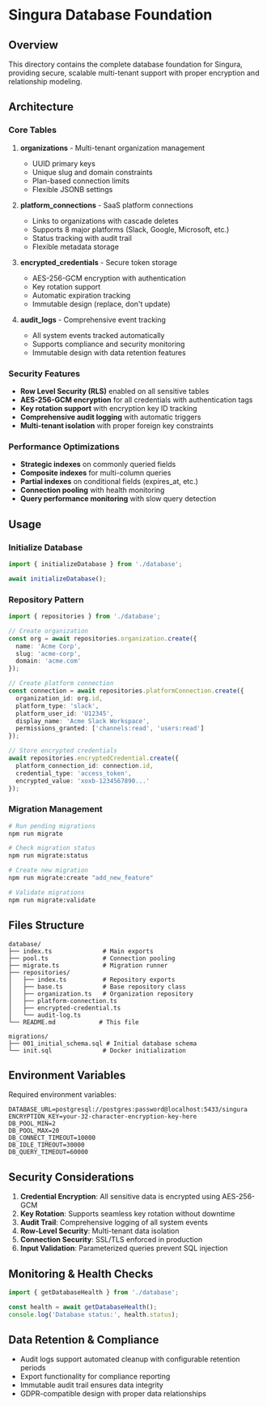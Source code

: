 # Singura Database Foundation

## Overview

This directory contains the complete database foundation for Singura, providing secure, scalable multi-tenant support with proper encryption and relationship modeling.

## Architecture

### Core Tables

1. **organizations** - Multi-tenant organization management
   - UUID primary keys
   - Unique slug and domain constraints
   - Plan-based connection limits
   - Flexible JSONB settings

2. **platform_connections** - SaaS platform connections
   - Links to organizations with cascade deletes
   - Supports 8 major platforms (Slack, Google, Microsoft, etc.)
   - Status tracking with audit trail
   - Flexible metadata storage

3. **encrypted_credentials** - Secure token storage
   - AES-256-GCM encryption with authentication
   - Key rotation support
   - Automatic expiration tracking
   - Immutable design (replace, don't update)

4. **audit_logs** - Comprehensive event tracking
   - All system events tracked automatically
   - Supports compliance and security monitoring
   - Immutable design with data retention features

### Security Features

- **Row Level Security (RLS)** enabled on all sensitive tables
- **AES-256-GCM encryption** for all credentials with authentication tags
- **Key rotation support** with encryption key ID tracking
- **Comprehensive audit logging** with automatic triggers
- **Multi-tenant isolation** with proper foreign key constraints

### Performance Optimizations

- **Strategic indexes** on commonly queried fields
- **Composite indexes** for multi-column queries
- **Partial indexes** on conditional fields (expires_at, etc.)
- **Connection pooling** with health monitoring
- **Query performance monitoring** with slow query detection

## Usage

### Initialize Database

```typescript
import { initializeDatabase } from './database';

await initializeDatabase();
```

### Repository Pattern

```typescript
import { repositories } from './database';

// Create organization
const org = await repositories.organization.create({
  name: 'Acme Corp',
  slug: 'acme-corp',
  domain: 'acme.com'
});

// Create platform connection
const connection = await repositories.platformConnection.create({
  organization_id: org.id,
  platform_type: 'slack',
  platform_user_id: 'U12345',
  display_name: 'Acme Slack Workspace',
  permissions_granted: ['channels:read', 'users:read']
});

// Store encrypted credentials
await repositories.encryptedCredential.create({
  platform_connection_id: connection.id,
  credential_type: 'access_token',
  encrypted_value: 'xoxb-1234567890...'
});
```

### Migration Management

```bash
# Run pending migrations
npm run migrate

# Check migration status
npm run migrate:status

# Create new migration
npm run migrate:create "add_new_feature"

# Validate migrations
npm run migrate:validate
```

## Files Structure

```
database/
├── index.ts              # Main exports
├── pool.ts               # Connection pooling
├── migrate.ts            # Migration runner
├── repositories/
│   ├── index.ts          # Repository exports
│   ├── base.ts           # Base repository class
│   ├── organization.ts   # Organization repository
│   ├── platform-connection.ts
│   ├── encrypted-credential.ts
│   └── audit-log.ts
└── README.md            # This file

migrations/
├── 001_initial_schema.sql # Initial database schema
└── init.sql              # Docker initialization
```

## Environment Variables

Required environment variables:

```env
DATABASE_URL=postgresql://postgres:password@localhost:5433/singura
ENCRYPTION_KEY=your-32-character-encryption-key-here
DB_POOL_MIN=2
DB_POOL_MAX=20
DB_CONNECT_TIMEOUT=10000
DB_IDLE_TIMEOUT=30000
DB_QUERY_TIMEOUT=60000
```

## Security Considerations

1. **Credential Encryption**: All sensitive data is encrypted using AES-256-GCM
2. **Key Rotation**: Supports seamless key rotation without downtime
3. **Audit Trail**: Comprehensive logging of all system events
4. **Row-Level Security**: Multi-tenant data isolation
5. **Connection Security**: SSL/TLS enforced in production
6. **Input Validation**: Parameterized queries prevent SQL injection

## Monitoring & Health Checks

```typescript
import { getDatabaseHealth } from './database';

const health = await getDatabaseHealth();
console.log('Database status:', health.status);
```

## Data Retention & Compliance

- Audit logs support automated cleanup with configurable retention periods
- Export functionality for compliance reporting
- Immutable audit trail ensures data integrity
- GDPR-compatible design with proper data relationships